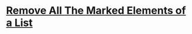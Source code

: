 # [Remove All The Marked Elements of a List](https://www.codewars.com/kata/563089b9b7be03472d00002b)
